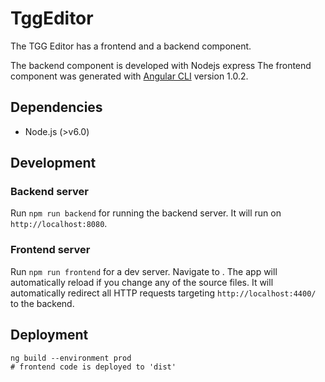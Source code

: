 # TggEditor

The TGG Editor has a frontend and a backend component.

The backend component is developed with Nodejs express
The frontend component was generated with [Angular CLI](https://github.com/angular/angular-cli) version 1.0.2.

## Dependencies
* Node.js (>v6.0)

## Development
### Backend server

Run `npm run backend` for running the backend server. It will run on `http://localhost:8080`.

### Frontend server

Run `npm run frontend` for a dev server. Navigate to . The app will automatically reload if you change any of the source files.
It will automatically redirect all HTTP requests targeting `http://localhost:4400/` to the backend.

## Deployment
```
ng build --environment prod
# frontend code is deployed to 'dist'
```
